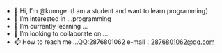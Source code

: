 - 👋 Hi, I’m @kunnge（I am a student and want to learn programming）
- 👀 I’m interested in ...programming
- 🌱 I’m currently learning ...
- 💞️ I’m looking to collaborate on ...
- 📫 How to reach me ...QQ:2876801062 e-mail：2876801062@qq.com

<!---
kunnge/kunnge is a ✨ special ✨ repository because its `README.md` (this file) appears on your GitHub profile.
You can click the Preview link to take a look at your changes.
--->
